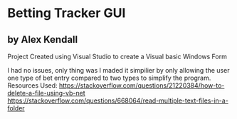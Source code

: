 # Betting Tracker GUI

## by Alex Kendall
Project Created using Visual Studio to create a Visual basic Windows Form

I had no issues, only thing was I maded it simpilier by only allowing the user one type of bet entry compared to two types to simplify the program.
Resources Used: 
https://stackoverflow.com/questions/21220384/how-to-delete-a-file-using-vb-net
https://stackoverflow.com/questions/668064/read-multiple-text-files-in-a-folder
